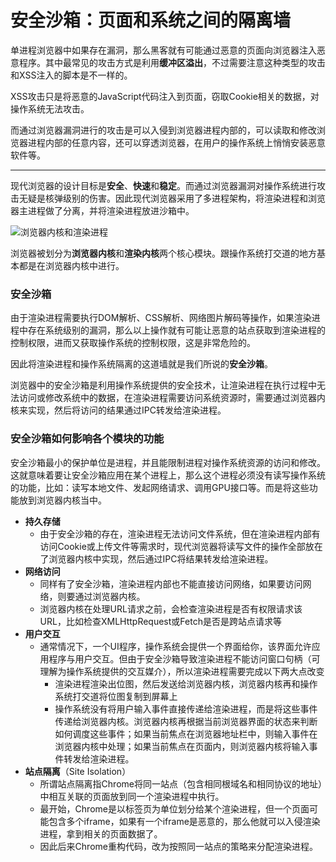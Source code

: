 # 安全沙箱：页面和系统之间的隔离墙

单进程浏览器中如果存在漏洞，那么黑客就有可能通过恶意的页面向浏览器注入恶意程序。其中最常见的攻击方式是利用**缓冲区溢出**，不过需要注意这种类型的攻击和XSS注入的脚本是不一样的。

​		XSS攻击只是将恶意的JavaScript代码注入到页面，窃取Cookie相关的数据，对操作系统无法攻击。

​		而通过浏览器漏洞进行的攻击是可以入侵到浏览器进程内部的，可以读取和修改浏览器进程内部的任意内容，还可以穿透浏览器，在用户的操作系统上悄悄安装恶意软件等。

---------

现代浏览器的设计目标是**安全**、**快速**和**稳定**。而通过浏览器漏洞对操作系统进行攻击无疑是核弹级别的伤害。因此现代浏览器采用了多进程架构，将渲染进程和浏览器主进程做了分离，并将渲染进程放进沙箱中。

![浏览器内核和渲染进程](D:\沸点前端\浏览器\img\浏览器内核和渲染进程.png)

浏览器被划分为**浏览器内核**和**渲染内核**两个核心模块。跟操作系统打交道的地方基本都是在浏览器内核中进行。

### 安全沙箱

由于渲染进程需要执行DOM解析、CSS解析、网络图片解码等操作，如果渲染进程中存在系统级别的漏洞，那么以上操作就有可能让恶意的站点获取到渲染进程的控制权限，进而又获取操作系统的控制权限，这是非常危险的。

因此将渲染进程和操作系统隔离的这道墙就是我们所说的**安全沙箱**。



浏览器中的安全沙箱是利用操作系统提供的安全技术，让渲染进程在执行过程中无法访问或修改系统中的数据，在渲染进程需要访问系统资源时，需要通过浏览器内核来实现，然后将访问的结果通过IPC转发给渲染进程。

### 安全沙箱如何影响各个模块的功能

安全沙箱最小的保护单位是进程，并且能限制进程对操作系统资源的访问和修改。这就意味着要让安全沙箱应用在某个进程上，那么这个进程必须没有读写操作系统的功能，比如：读写本地文件、发起网络请求、调用GPU接口等。而是将这些功能放到浏览器内核当中。

* **持久存储**
  * 由于安全沙箱的存在，渲染进程无法访问文件系统，但在渲染进程内部有访问Cookie或上传文件等需求时，现代浏览器将读写文件的操作全部放在了浏览器内核中实现，然后通过IPC将结果转发给渲染进程。
* **网络访问**
  * 同样有了安全沙箱，渲染进程内部也不能直接访问网络，如果要访问网络，则要通过浏览器内核。
  * 浏览器内核在处理URL请求之前，会检查渲染进程是否有权限请求该URL，比如检查XMLHttpRequest或Fetch是否是跨站点请求等
* **用户交互**
  * 通常情况下，一个UI程序，操作系统会提供一个界面给你，该界面允许应用程序与用户交互。但由于安全沙箱导致渲染进程不能访问窗口句柄（可理解为操作系统提供的交互媒介），所以渲染进程需要完成以下两大点改变
    * 渲染进程渲染出位图，然后发送给浏览器内核，浏览器内核再和操作系统打交道将位图复制到屏幕上
    * 操作系统没有将用户输入事件直接传递给渲染进程，而是将这些事件传递给浏览器内核。浏览器内核再根据当前浏览器界面的状态来判断如何调度这些事件；如果当前焦点在浏览器地址栏中，则输入事件在浏览器内核中处理；如果当前焦点在页面内，则浏览器内核将输入事件转发给渲染进程。
* **站点隔离**（Site Isolation）
  * 所谓站点隔离指Chrome将同一站点（包含相同根域名和相同协议的地址）中相互关联的页面放到同一个渲染进程中执行。
  * 最开始，Chrome是以标签页为单位划分给某个渲染进程，但一个页面可能包含多个iframe，如果有一个iframe是恶意的，那么他就可以入侵渲染进程，拿到相关的页面数据了。
  * 因此后来Chrome重构代码，改为按照同一站点的策略来分配渲染进程。
